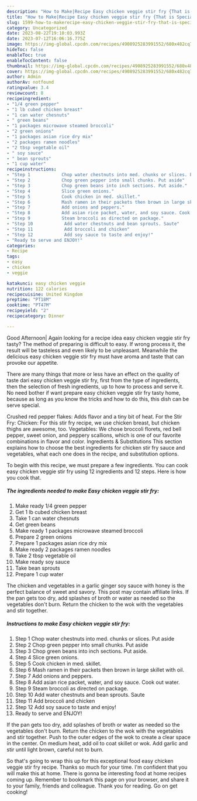 ```yaml
---
description: "How to Make|Recipe Easy chicken veggie stir fry {That is Special"
title: "How to Make|Recipe Easy chicken veggie stir fry {That is Special"
slug: 1599-how-to-makerecipe-easy-chicken-veggie-stir-fry-that-is-special
category: Uncategorized
date: 2023-08-22T19:10:03.993Z
date: 2023-07-12T16:06:16.775Z
image: https://img-global.cpcdn.com/recipes/4908925283991552/680x482cq70/easy-chicken-veggie-stir-fry-recipe-main-photo.jpg
hideToc: false
enableToc: true
enableTocContent: false
thumbnail: https://img-global.cpcdn.com/recipes/4908925283991552/680x482cq70/easy-chicken-veggie-stir-fry-recipe-main-photo.jpg
cover: https://img-global.cpcdn.com/recipes/4908925283991552/680x482cq70/easy-chicken-veggie-stir-fry-recipe-main-photo.jpg
author: Admin
authorAv: notfound
ratingvalue: 3.4
reviewcount: 8
recipeingredient:
- "1/4 green pepper"
- "1 lb cubed chicken breast"
- "1 can water chesnuts"
- " green beans"
- "1 packages microwave steamed broccoli"
- "2 green onions"
- "1 packages asian rice dry mix"
- "2 packages ramen noodles"
- "2 tbsp vegetable oil"
- " soy sauce"
- " bean sprouts"
- "1 cup water"
recipeinstructions:
- "Step 1            Chop water chestnuts into med. chunks or slices. Put aside"
- "Step 2            Chop green pepper into small chunks. Put aside"
- "Step 3            Chop green beans into inch sections. Put aside."
- "Step 4            Slice green onions."
- "Step 5            Cook chicken in med. skillet."
- "Step 6            Mash ramen in their packets then brown in large skillet with oil."
- "Step 7            Add onions and peppers."
- "Step 8            Add asian rice packet, water, and soy sauce. Cook out water."
- "Step 9            Steam broccoli as directed on package."
- "Step 10            Add water chestnuts and bean sprouts. Saute"
- "Step 11            Add broccoli and chicken"
- "Step 12            Add soy sauce to taste and enjoy!"
- "Ready to serve and ENJOY!"
categories:
- Recipe
tags:
- easy
- chicken
- veggie

katakunci: easy chicken veggie 
nutrition: 122 calories
recipecuisine: United Kingdom
preptime: "PT18M"
cooktime: "PT47M"
recipeyield: "2"
recipecategory: Dinner

---
```



Good Afternoon| Again looking for a recipe idea easy chicken veggie stir fry tasty? The method of preparing is difficult to easy. If wrong process it, the result will be tasteless and even likely to be unpleasant. Meanwhile the delicious easy chicken veggie stir fry must have aroma and taste that can provoke our appetite.






There are many things that more or less have an effect on the quality of taste dari easy chicken veggie stir fry, first from the type of ingredients, then the selection of fresh ingredients, up to how to process and serve it. No need bother if want prepare easy chicken veggie stir fry tasty home, because as long as you know the tricks and how to do this, this dish can be serve special.


Crushed red pepper flakes: Adds flavor and a tiny bit of heat. For the Stir Fry: Chicken: For this stir fry recipe, we use chicken breast, but chicken thighs are awesome, too. Vegetables: We chose broccoli florets, red bell pepper, sweet onion, and peppery scallions, which is one of our favorite combinations in flavor and color. Ingredients &amp; Substitutions This section explains how to choose the best ingredients for chicken stir fry sauce and vegetables, what each one does in the recipe, and substitution options.


To begin with this recipe, we must prepare a few ingredients. You can cook easy chicken veggie stir fry using 12 ingredients and 12 steps. Here is how you cook that.

<!--inarticleads1-->

##### The ingredients needed to make Easy chicken veggie stir fry:

1. Make ready 1/4 green pepper
1. Get 1 lb cubed chicken breast
1. Take 1 can water chesnuts
1. Get  green beans
1. Make ready 1 packages microwave steamed broccoli
1. Prepare 2 green onions
1. Prepare 1 packages asian rice dry mix
1. Make ready 2 packages ramen noodles
1. Take 2 tbsp vegetable oil
1. Make ready  soy sauce
1. Take  bean sprouts
1. Prepare 1 cup water


The chicken and vegetables in a garlic ginger soy sauce with honey is the perfect balance of sweet and savory. This post may contain affiliate links. If the pan gets too dry, add splashes of broth or water as needed so the vegetables don&#39;t burn. Return the chicken to the wok with the vegetables and stir together. 

<!--inarticleads2-->

##### Instructions to make Easy chicken veggie stir fry:

1. Step 1            Chop water chestnuts into med. chunks or slices. Put aside
1. Step 2            Chop green pepper into small chunks. Put aside
1. Step 3            Chop green beans into inch sections. Put aside.
1. Step 4            Slice green onions.
1. Step 5            Cook chicken in med. skillet.
1. Step 6            Mash ramen in their packets then brown in large skillet with oil.
1. Step 7            Add onions and peppers.
1. Step 8            Add asian rice packet, water, and soy sauce. Cook out water.
1. Step 9            Steam broccoli as directed on package.
1. Step 10            Add water chestnuts and bean sprouts. Saute
1. Step 11            Add broccoli and chicken
1. Step 12            Add soy sauce to taste and enjoy!
1. Ready to serve and ENJOY!

If the pan gets too dry, add splashes of broth or water as needed so the vegetables don&#39;t burn. Return the chicken to the wok with the vegetables and stir together. Push to the outer edges of the wok to create a clear space in the center. On medium heat, add oil to coat skillet or wok. Add garlic and stir until light brown, careful not to burn. 

So that's going to wrap this up for this exceptional food easy chicken veggie stir fry recipe. Thanks so much for your time. I'm confident that you will make this at home. There is gonna be interesting food at home recipes coming up. Remember to bookmark this page on your browser, and share it to your family, friends and colleague. Thank you for reading. Go on get cooking!
